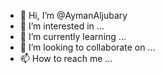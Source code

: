 - 👋 Hi, I’m @AymanAljubary
- 👀 I’m interested in ...
- 🌱 I’m currently learning ...
- 💞️ I’m looking to collaborate on ...
- 📫 How to reach me ...

<!---
AymanAljubary/AymanAljubary is a ✨ special ✨ repository because its `README.md` (this file) appears on your GitHub profile.
You can click the Preview link to take a look at your changes.
--->
